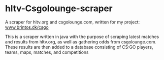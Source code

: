 # hltv-Csgolounge-scraper
A scraper for hltv.org and csgolounge.com, written for my project: www.brintos.dk/csgo

This is a scraper written in java with the purpose of scraping latest matches and results from hltv.org, 
as well as gathering odds from csgolounge.com. These results are then added to a database consisting of CS:GO players, teams, maps,
matches, and competitions
